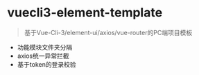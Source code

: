 
# vuecli3-element-template

> 基于Vue-Cli-3/element-ui/axios/vue-router的PC端项目模板

- 功能模块文件夹分隔
- axios统一异常拦截
- 基于token的登录校验